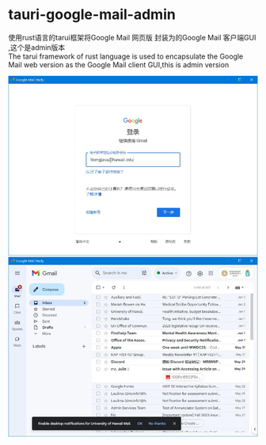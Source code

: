 # tauri-google-mail-admin
使用rust语言的tarui框架将Google Mail 网页版 封装为的Google Mail 客户端GUI ,这个是admin版本  
The tarui framework of rust language is used to encapsulate the Google Mail web version as the Google Mail client GUI,this is admin version

![](README_files/1.jpg)
![](README_files/2.jpg)